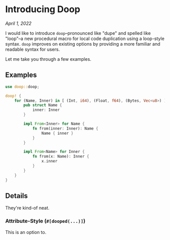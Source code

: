 # Introducing Doop

_April 1, 2022_

I would like to introduce `doop`–pronounced like "dupe" and spelled like "loop"–a new procedural
macro for local code duplication using a loop-style syntax. `doop` improves on existing options by
providing a more familiar and readable syntax for users.

Let me take you through a few examples.

## Examples

```rust
use doop::doop;

doop! {
    for (Name, Inner) in [ (Int, i64), (Float, f64), (Bytes, Vec<u8>) ] {
        pub struct Name {
            inner: Inner
        }

        impl From<Inner> for Name {
            fn from(inner: Inner): Name {
                Name { inner }
            }
        }

        impl From<Name> for Inner {
            fn from(x: Name): Inner {
                x.inner
            }
        }
    }
}
```

## Details

They're kind-of neat.

### Attribute-Style (`#[dooped(...)]`)

This is an option to.
